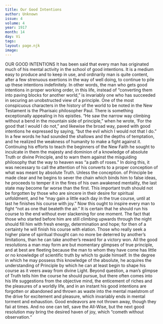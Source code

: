 ```yaml
---
title: Our Good Intentions
author: Unknown
issue: 4
volume: 4
year: 1917
month: 14
day: Vi
tags:
layout: page.njk
image:
---
```

OUR GOOD INTENTIONS    It has been said that every man has originated much of his mental activity in the school of good intentions. It is a medium easy to produce and to keep in use, and ordinarily man is quite content, after a few strenuous exertions in the way of well doing, to continue to pile up these intentions indefinitely. In other words, the man who gets good intentions in proper working order, in this life, instead of “converting them into paving blocks for another world,” is invariably one who has succeeded in securing an unobstructed view of a principle.       One of the most conspicuous characters in the history of the world to be noted in the New Testament is the Pharisaic philosopher Paul. There is something exceptionally appealing in his epistles. “He saw the narrow way climbing without a bend in the mountain side of principle,” when he wrote, ‘For the good that I would I do not,” and likewise the broad way, paved with good intentions he expressed by saying, “but the evil which I would not that I do.” In a few words he had sounded the shallows and the depths of temptation, and he realized the weakness of humanity to make a fight against it.       Continuing his efforts to teach the beginners of the New Faith he sought to inculcate in them the majesty and dominion of a knowledge of absolute Truth or divine Principle, and to warn them against the misguiding philosophy that the way to heaven was “a path of roses.” In doing this, it was necessary to call the attention of his converts to a proper conception of what was meant by absolute Truth. Unless the conception. of Principle be made clear and he begins to sever the chain which binds him to false ideas, he proceeds to temper it in the fires of his own awakened mentality, the last state may become far worse than the first. This important truth should not be forgotten by those who are sincere in their desire for spiritual unfoldment, and he “may gain a little each day in the true course, until at last he finishes his course with joy.”       Now this ought to inspire every man to fight “not as one that beateth the air.” It is certain that he should run his course to the end without ever slackening for one moment. The fact that those who started before him are still climbing upwards through the night should fill him with fresh energy, determination and hope; for then of a certainty he will finish his course with elation.       Those who really seek a higher plane of spiritual thought can no more be deterred by another’s limitations, than he can take another’s reward for a victory won.       All the good resolutions a man may form are but momentary glimpses of true principle, and at best are fleeting because the man to whom they have come has little or no knowledge of scientific truth by which to guide himself. In the degree in which he may possess this knowledge of the absolute, he acquires the understanding of Principle by which he can at least begin to shape his course as it veers away from divine Light.       Beyond question, a man’s glimpse of Truth tells him the course he should pursue, but there often comes into his life suggestions from the objective mind, the enticement of riches and the pleasures of a worldly life, and in an instant his good intentions are forgotten or abandoned and thrown as waste into the mental maelstrom of the drive for excitement and pleasure, which invariably ends in mental torment and exhaustion.       Good endeavors are not thrown away, though they faii at times. And no one can tell, save the All-Wise, but the next good resolution may bring the desired haven of joy, which “cometh without observation.“ 


